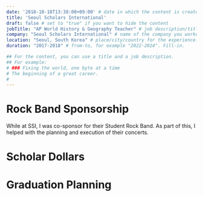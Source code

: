 ```yaml
---
date: '2018-10-18T13:38:00+09:00' # date in which the content is created - defaults to "today"
title: 'Seoul Scholars International'
draft: false # set to "true" if you want to hide the content 
jobTitle: "AP World History & Geography Teacher" # job description/title. Fill-in
company: "Seoul Scholars International" # name of the company you worked for. Fill-in
location: "Seoul, South Korea" # place/city/country for the experience. Fill-in.
duration: "2017-2018" # from-to, for example "2022-2024". Fill-in.

## For the content, you can use a title and a job description.
## For example:
# ### Fixing the world, one byte at a time
# The beginning of a great career. 
# 
---
```

# Rock Band Sponsorship
While at SSI, I was co-sponsor for their Student Rock Band. As part of this, I helped with the planning and execution
of their concerts. 

# Scholar Dollars

# Graduation Planning
